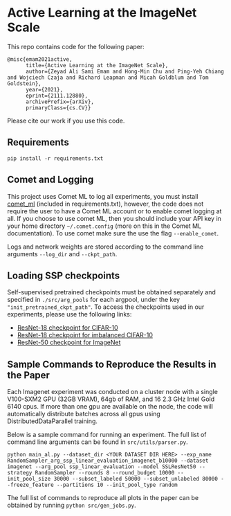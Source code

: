 # Active Learning at the ImageNet Scale

This repo contains code for the following paper:
```
@misc{emam2021active,
      title={Active Learning at the ImageNet Scale}, 
      author={Zeyad Ali Sami Emam and Hong-Min Chu and Ping-Yeh Chiang and Wojciech Czaja and Richard Leapman and Micah Goldblum and Tom Goldstein},
      year={2021},
      eprint={2111.12880},
      archivePrefix={arXiv},
      primaryClass={cs.CV}}
```

Please cite our work if you use this code. 

## Requirements

`pip install -r requirements.txt`

## Comet and Logging

This project uses Comet ML to log all experiments, you must
install [comet_ml](https://www.comet.ml) (included in requirements.txt), however, the code does not
require the user to have a Comet ML account or to enable comet logging at all. If you choose to use
comet ML, then you should include your API key in your home directory
`~/.comet.config` (more on this in the Comet ML documentation). To use comet make sure the use the
flag `--enable_comet`.

Logs and network weights are stored according to the command line arguments `--log_dir`
and `--ckpt_path`.

## Loading SSP checkpoints

Self-supervised pretrained checkpoints must be obtained separately and specified
in `./src/arg_pools` for each argpool, under the key `"init_pretrained_ckpt_path"`.
To access the checkpoints used in our experiments, please use the following links:
- [ResNet-18 checkpoint for CIFAR-10](https://drive.google.com/file/d/1jN0A9SDj_bvwyDGPwvPPvcc-iIpfdEJf/view?usp=sharing)
- [ResNet-18 checkpoint for imbalanced CIFAR-10](https://drive.google.com/file/d/1QzJV0C4kkGqXNPkn6ifySEFKueKBiwXi/view?usp=sharing)
- [ResNet-50 checkpoint for ImageNet](https://drive.google.com/file/d/17px0_0syO3QNmuQGlLQuw00rvSG3ypuH/view?usp=sharing)


## Sample Commands to Reproduce the Results in the Paper

Each Imagenet experiment was conducted on a cluster node with a single V100-SXM2 GPU (32GB VRAM),
64gb of RAM, and 16 2.3 GHz Intel Gold 6140 cpus. If more than one gpu are available on the node,
the code will automatically distribute batches across all gpus using DistributedDataParallel
training.

Below is a sample command for running an experiment. The full list of command line arguments can be
found in `src/utils/parser.py`.

```
python main_al.py --dataset_dir <YOUR DATASET DIR HERE> --exp_name RandomSampler_arg_ssp_linear_evaluation_imagenet_b10000 --dataset imagenet --arg_pool ssp_linear_evaluation --model SSLResNet50 --strategy RandomSampler --rounds 8 --round_budget 10000 --init_pool_size 30000 --subset_labeled 50000 --subset_unlabeled 80000 --freeze_feature --partitions 10 --init_pool_type random 
```

The full list of commands to reproduce all plots in the paper can be obtained by
running `python src/gen_jobs.py`.



